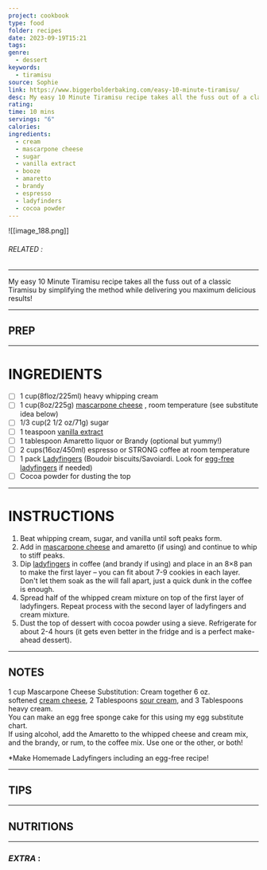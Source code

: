 ```yaml
---
project: cookbook
type: food
folder: recipes
date: 2023-09-19T15:21
tags: 
genre:
  - dessert
keywords:
  - tiramisu
source: Sophie
link: https://www.biggerbolderbaking.com/easy-10-minute-tiramisu/
desc: My easy 10 Minute Tiramisu recipe takes all the fuss out of a classic Tiramisu by simplifying the method while delivering you maximum delicious results!
rating: 
time: 10 mins
servings: "6"
calories: 
ingredients:
  - cream
  - mascarpone cheese
  - sugar
  - vanilla extract
  - booze
  - amaretto
  - brandy
  - espresso
  - ladyfinders
  - cocoa powder
---
```


![[image_188.png]]
###### *RELATED* : 
---
My easy 10 Minute Tiramisu recipe takes all the fuss out of a classic Tiramisu by simplifying the method while delivering you maximum delicious results!

---
## PREP



---
# INGREDIENTS

- [ ] 1 cup(8floz/225ml) heavy whipping cream
- [ ] 1 cup(8oz/225g) [mascarpone cheese](https://www.biggerbolderbaking.com/mascarpone-cheese-recipe/) , room temperature (see substitute idea below)
- [ ] 1/3 cup(2 1/2 oz/71g) sugar
- [ ] 1 teaspoon [vanilla extract](https://www.biggerbolderbaking.com/homemade-extracts/)
- [ ] 1 tablespoon Amaretto liquor or Brandy (optional but yummy!)
- [ ] 2 cups(16oz/450ml) espresso or STRONG coffee at room temperature
- [ ] 1 pack [Ladyfingers](https://www.biggerbolderbaking.com/homemade-ladyfingers/) (Boudoir biscuits/Savoiardi. Look for [egg-free ladyfingers](https://www.biggerbolderbaking.com/egg-free-ladyfingers/) if needed)
- [ ] Cocoa powder for dusting the top

---
# INSTRUCTIONS

1. Beat whipping cream, sugar, and vanilla until soft peaks form.
2. Add in [mascarpone cheese](https://www.biggerbolderbaking.com/mascarpone-cheese-recipe/) and amaretto (if using) and continue to whip to stiff peaks.
3. Dip [ladyfingers](https://www.biggerbolderbaking.com/homemade-ladyfingers/) [](https://www.biggerbolderbaking.com/homemade-ladyfingers/)in coffee (and brandy if using) and place in an 8×8 pan to make the first layer – you can fit about 7-9 cookies in each layer. Don't let them soak as the will fall apart, just a quick dunk in the coffee is enough.
4. Spread half of the whipped cream mixture on top of the first layer of ladyfingers. Repeat process with the second layer of ladyfingers and cream mixture.
5. Dust the top of dessert with cocoa powder using a sieve. Refrigerate for about 2-4 hours (it gets even better in the fridge and is a perfect make-ahead dessert).

---
## NOTES

1 cup Mascarpone Cheese Substitution: Cream together 6 oz. softened [cream cheese](https://www.biggerbolderbaking.com/how-to-make-cream-cheese/), 2 Tablespoons [sour cream](https://www.biggerbolderbaking.com/how-to-make-sour-cream/), and 3 Tablespoons heavy cream.  
You can make an egg free sponge cake for this using my egg substitute chart.  
If using alcohol, add the Amaretto to the whipped cheese and cream mix, and the brandy, or rum, to the coffee mix. Use one or the other, or both!

*Make Homemade Ladyfingers including an egg-free recipe!

---
## TIPS



---
## NUTRITIONS



---
### *EXTRA* :



